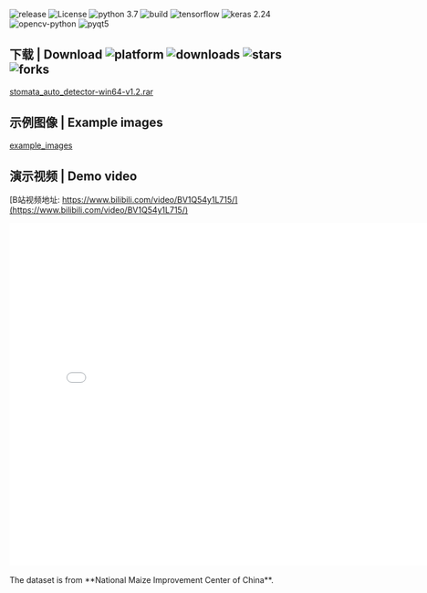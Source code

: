 ![release](https://img.shields.io/github/v/release/zjxi/stoma-auto-detector.github.io)
![License](https://img.shields.io/github/license/zjxi/stoma-auto-detector.github.io.svg)
![python 3.7](https://img.shields.io/badge/python-3.7-purple.svg)
![build](https://ci.appveyor.com/api/projects/status/l4gxgydj0i95hmxg/branch/master?svg=true)
![tensorflow](https://img.shields.io/badge/tensorflow_gpu-2.4.0-yellow.svg)
![keras 2.24](https://img.shields.io/badge/keras-2.4.3-red.svg)
![opencv-python](https://img.shields.io/badge/opencv-3.4.3-blue.svg)
![pyqt5](https://img.shields.io/badge/pyqt5-5.13.2-orange.svg)

## 下载 | Download ![platform](https://img.shields.io/badge/platform-win64-cyan.svg) ![downloads](https://img.shields.io/github/downloads/zjxi/stomata-auto-detector/total) ![stars](https://img.shields.io/github/stars/zjxi/stomata-auto-detector) ![forks](https://img.shields.io/github/forks/zjxi/stomata-auto-detector)
[stomata_auto_detector-win64-v1.2.rar](https://github.com/zjxi/stomata-auto-detector/releases/tag/v1.2/)

## 示例图像 | Example images
[example_images](https://github.com/zjxi/stoma-auto-detector.github.io/tree/master/sample%20images)

## 演示视频 | Demo video
[B站视频地址: https://www.bilibili.com/video/BV1Q54y1L715/](https://www.bilibili.com/video/BV1Q54y1L715/)
<iframe src="//player.bilibili.com/player.html?aid=845205885&bvid=BV1Q54y1L715&cid=328796263&page=1" scrolling="no" border="0" frameborder="no" framespacing="0" allowfullscreen="true" height="600" width="800">
</iframe>
<br><br>
The dataset is from **National Maize Improvement Center of China**.

